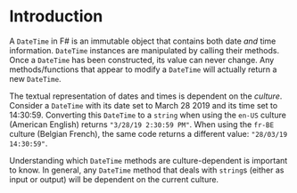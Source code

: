 # Introduction

A `DateTime` in F# is an immutable object that contains both date _and_ time information. `DateTime` instances are manipulated by calling their methods. Once a `DateTime` has been constructed, its value can never change. Any methods/functions that appear to modify a `DateTime` will actually return a new `DateTime`.

The textual representation of dates and times is dependent on the _culture_. Consider a `DateTime` with its date set to March 28 2019 and its time set to 14:30:59. Converting this `DateTime` to a `string` when using the `en-US` culture (American English) returns `"3/28/19 2:30:59 PM"`. When using the `fr-BE` culture (Belgian French), the same code returns a different value: `"28/03/19 14:30:59"`.

Understanding which `DateTime` methods are culture-dependent is important to know. In general, any `DateTime` method that deals with `string`s (either as input or output) will be dependent on the current culture.
